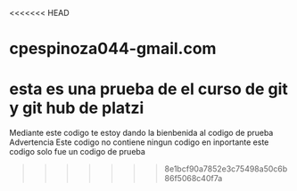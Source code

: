 <<<<<<< HEAD
# cpespinoza044-gmail.com
esta es una prueba de el curso de git y git hub de platzi
=======
Mediante este codigo te estoy dando la bienbenida al codigo de prueba 
                    Advertencia
Este codigo no contiene ningun codigo en inportante este codigo solo 
fue un codigo de prueba 
>>>>>>> 8e1bcf90a7852e3c75498a50c6b86f5068c40f7a
